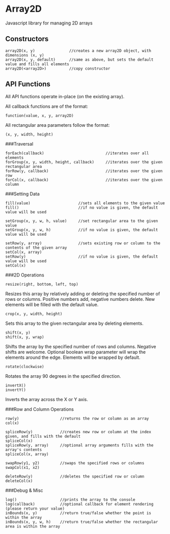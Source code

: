 Array2D
=======

Javascript library for managing 2D arrays


Constructors
------------

	array2D(x, y)				//creates a new array2D object, with dimensions (x, y)
	array2D(x, y, default)		//same as above, but sets the default value and fills all elements
	array2D(<array2D>)			//copy constructor



API Functions
------------

All API functions operate in-place (on the existing array).

All callback functions are of the format:

	function(value, x, y, array2D)

All rectangular area parameters follow the format:

	(x, y, width, height)

###Traversal

	forEach(callback)							//iterates over all elements
	forGroup(x, y, width, height, callback)		//iterates over the given rectangular area
	forRow(y, callback)							//iterates over the given row
	forCol(x, callback)							//iterates over the given column

###Setting Data

	fill(value)						//sets all elements to the given value
	fill()							//if no value is given, the default value will be used
	
	setGroup(x, y, w, h, value)		//set rectangular area to the given value
	setGroup(x, y, w, h)			//if no value is given, the default value will be used

	setRow(y, array)				//sets existing row or column to the contents of the given array
	setCol(x, array)
	setRow(y)						//if no value is given, the default value will be used
	setCol(x)

###2D Operations

	resize(right, bottom, left, top)

Resizes this array by relatively adding or deleting the specified number of rows or columns. Positive numbers add, negative numbers delete. New elements will be filled with the default value.

	crop(x, y, width, height)

Sets this array to the given rectangular area by deleting elements.

	shift(x, y)
	shift(x, y, wrap)

Shifts the array by the specified number of rows and columns. Negative shifts are welcome. Optional boolean wrap parameter will wrap the elements around the edge. Elements will be wrapped by default.

	rotate(clockwise)

Rotates the array 90 degrees in the specified direction.

	invertX()
	invertY()

Inverts the array across the X or Y axis.

###Row and Column Operations

	row(y)					//returns the row or column as an array
	col(x)

	spliceRow(y)			//creates new row or column at the index given, and fills with the default
	spliceCol(x)
	spliceRow(y, array)		//optional array arguments fills with the array's contents
	spliceCol(x, array)

	swapRow(y1, y2)			//swaps the specified rows or columns
	swapCol(x1, x2)

	deleteRow(y)			//deletes the specified row or column
	deleteCol(x)

###Debug & Misc

	log()					//prints the array to the console
	log(callback)			//optional callback for element rendering (please return your value)
	inBounds(x, y)			//return true/false whether the point is within the array
	inBounds(x, y, w, h)	//return true/false whether the rectangular area is within the array